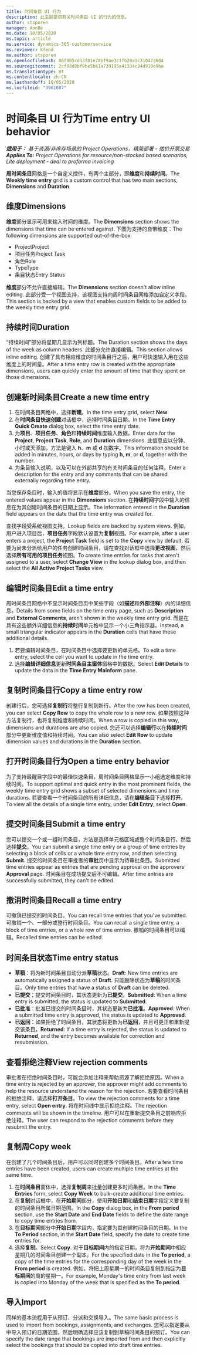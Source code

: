 ```yaml
---
title: 时间条目 UI 行为
description: 此主题提供有关时间条目 UI 的行为的信息。
author: stsporen
manager: AnnBe
ms.date: 10/05/2020
ms.topic: article
ms.service: dynamics-365-customerservice
ms.reviewer: kfend
ms.author: stsporen
ms.openlocfilehash: 86f805cd33f81e70bf9ae3c1fb20a1c310473604
ms.sourcegitcommit: 2cf93d8bf0be5b61a739195a41334c34d910e9ba
ms.translationtype: HT
ms.contentlocale: zh-CN
ms.lasthandoff: 10/05/2020
ms.locfileid: "3961687"
---
```

# <a name="time-entry-ui-behavior"></a><span data-ttu-id="51ce9-103">时间条目 UI 行为</span><span class="sxs-lookup"><span data-stu-id="51ce9-103">Time entry UI behavior</span></span>

<span data-ttu-id="51ce9-104">_**适用于：** 基于资源/非库存场景的 Project Operations，精简部署 - 估价开票交易_</span><span class="sxs-lookup"><span data-stu-id="51ce9-104">_**Applies To:** Project Operations for resource/non-stocked based scenarios, Lite deployment - deal to proforma invoicing_</span></span>


<span data-ttu-id="51ce9-105">**周时间条目**网格是一个自定义控件，有两个主部分，即**维度**和**持续时间**。</span><span class="sxs-lookup"><span data-stu-id="51ce9-105">The **Weekly time entry** grid is a custom control that has two main sections, **Dimensions** and **Duration**.</span></span>

## <a name="dimensions"></a><span data-ttu-id="51ce9-106">维度</span><span class="sxs-lookup"><span data-stu-id="51ce9-106">Dimensions</span></span>
<span data-ttu-id="51ce9-107">**维度**部分显示可用来输入时间的维度。</span><span class="sxs-lookup"><span data-stu-id="51ce9-107">The **Dimensions** section shows the dimensions that time can be entered against.</span></span> <span data-ttu-id="51ce9-108">下图为支持的自带维度：</span><span class="sxs-lookup"><span data-stu-id="51ce9-108">The following dimensions are supported out-of-the-box:</span></span>

  - <span data-ttu-id="51ce9-109">Project</span><span class="sxs-lookup"><span data-stu-id="51ce9-109">Project</span></span>
  - <span data-ttu-id="51ce9-110">项目任务</span><span class="sxs-lookup"><span data-stu-id="51ce9-110">Project Task</span></span>
  - <span data-ttu-id="51ce9-111">角色</span><span class="sxs-lookup"><span data-stu-id="51ce9-111">Role</span></span>
  - <span data-ttu-id="51ce9-112">Type</span><span class="sxs-lookup"><span data-stu-id="51ce9-112">Type</span></span>
  - <span data-ttu-id="51ce9-113">条目状态</span><span class="sxs-lookup"><span data-stu-id="51ce9-113">Entry Status</span></span>

<span data-ttu-id="51ce9-114">**维度**部分不允许直接编辑。</span><span class="sxs-lookup"><span data-stu-id="51ce9-114">The **Dimensions** section doesn't allow inline editing.</span></span> <span data-ttu-id="51ce9-115">此部分受一个视图支持，该视图支持向周时间条目网格添加自定义字段。</span><span class="sxs-lookup"><span data-stu-id="51ce9-115">This section is backed by a view that enables custom fields to be added to the weekly time entry grid.</span></span>

## <a name="duration"></a><span data-ttu-id="51ce9-116">持续时间</span><span class="sxs-lookup"><span data-stu-id="51ce9-116">Duration</span></span>
<span data-ttu-id="51ce9-117">“持续时间”部分将星期几显示为列标题。</span><span class="sxs-lookup"><span data-stu-id="51ce9-117">The Duration section shows the days of the week as column headers.</span></span> <span data-ttu-id="51ce9-118">此部分允许直接编辑。</span><span class="sxs-lookup"><span data-stu-id="51ce9-118">This section allows inline editing.</span></span> <span data-ttu-id="51ce9-119">创建了具有相应维度的时间条目行之后，用户可快速输入用在这些维度上的时间量。</span><span class="sxs-lookup"><span data-stu-id="51ce9-119">After a time entry row is created with the appropriate dimensions, users can quickly enter the amount of time that they spent on those dimensions.</span></span>

## <a name="create-a-new-time-entry"></a><span data-ttu-id="51ce9-120">创建新时间条目</span><span class="sxs-lookup"><span data-stu-id="51ce9-120">Create a new time entry</span></span>

1. <span data-ttu-id="51ce9-121">在时间条目网格中，选择**新建**。</span><span class="sxs-lookup"><span data-stu-id="51ce9-121">In the time entry grid, select **New**.</span></span> 
2. <span data-ttu-id="51ce9-122">在**时间条目快速创建**对话框中，选择时间条目日期。</span><span class="sxs-lookup"><span data-stu-id="51ce9-122">In the **Time Entry Quick Create** dialog box, select the time entry date.</span></span>
3. <span data-ttu-id="51ce9-123">为**项目**、**项目任务**、**角色**和**持续时间**维度输入数据。</span><span class="sxs-lookup"><span data-stu-id="51ce9-123">Enter data for the **Project**, **Project Task**, **Role**, and **Duration** dimensions.</span></span> <span data-ttu-id="51ce9-124">此信息应以分钟、小时或天添加，方法是键入 **h**、**m** 或 **d** 加数字。</span><span class="sxs-lookup"><span data-stu-id="51ce9-124">This information should be added in minutes, hours, or days by typing **h**, **m**, or **d**, together with the number.</span></span> 
4. <span data-ttu-id="51ce9-125">为条目输入说明，以及可以在外部共享的有关时间条目的任何注释。</span><span class="sxs-lookup"><span data-stu-id="51ce9-125">Enter a description for the entry and any comments that can be shared externally regarding time entry.</span></span> 

<span data-ttu-id="51ce9-126">当您保存条目时，输入的值将显示在**维度**部分。</span><span class="sxs-lookup"><span data-stu-id="51ce9-126">When you save the entry, the entered values appear in the **Dimensions** section.</span></span> <span data-ttu-id="51ce9-127">在**持续时间**字段中输入的信息在为其创建时间条目的日期上显示。</span><span class="sxs-lookup"><span data-stu-id="51ce9-127">The information entered in the **Duration** field appears on the date that the time entry was created for.</span></span>

<span data-ttu-id="51ce9-128">查找字段受系统视图支持。</span><span class="sxs-lookup"><span data-stu-id="51ce9-128">Lookup fields are backed by system views.</span></span> <span data-ttu-id="51ce9-129">例如，用户进入项目后，**项目任务**字段默认设置为**复制**视图。</span><span class="sxs-lookup"><span data-stu-id="51ce9-129">For example, after a user enters a project, the **Project Task** field is set to the **Copy** view by default.</span></span> <span data-ttu-id="51ce9-130">若要为尚未分派给用户的任务创建时间条目，请在查找对话框中选择**更改视图**，然后选择**所有可用的项目任务**视图。</span><span class="sxs-lookup"><span data-stu-id="51ce9-130">To create time entries for tasks that aren't assigned to a user, select **Change View** in the lookup dialog box, and then select the **All Active Project Tasks** view.</span></span>

## <a name="edit-a-time-entry"></a><span data-ttu-id="51ce9-131">编辑时间条目</span><span class="sxs-lookup"><span data-stu-id="51ce9-131">Edit a time entry</span></span> 
<span data-ttu-id="51ce9-132">周时间条目网格中不显示时间条目页中某些字段（如**描述**和**外部注释**）内的详细信息。</span><span class="sxs-lookup"><span data-stu-id="51ce9-132">Details from some fields on the time entry page, such as **Description** and **External Comments**, aren't shown in the weekly time entry grid.</span></span> <span data-ttu-id="51ce9-133">而是在具有这些额外详细信息的**持续时间**单元格中显示一个小三角指示器。</span><span class="sxs-lookup"><span data-stu-id="51ce9-133">Instead, a small triangular indicator appears in the **Duration** cells that have these additional details.</span></span> 

1. <span data-ttu-id="51ce9-134">若要编辑时间条目，在时间条目中选择要更新的单元格。</span><span class="sxs-lookup"><span data-stu-id="51ce9-134">To edit a time entry, select the cell you want to update in the time entry.</span></span>
2. <span data-ttu-id="51ce9-135">选择**编辑详细信息**更新**时间条目主窗体**窗格中的数据。</span><span class="sxs-lookup"><span data-stu-id="51ce9-135">Select **Edit Details** to update the data in the **Time Entry Mainform** pane.</span></span> 

## <a name="copy-a-time-entry-row"></a><span data-ttu-id="51ce9-136">复制时间条目行</span><span class="sxs-lookup"><span data-stu-id="51ce9-136">Copy a time entry row</span></span>
<span data-ttu-id="51ce9-137">创建行后，您可选择**复制行**将整行复制到新行。</span><span class="sxs-lookup"><span data-stu-id="51ce9-137">After the row has been created, you can select **Copy Row** to copy the whole row to a new row.</span></span> <span data-ttu-id="51ce9-138">如果按照这种方法复制行，也将复制维度和持续时间。</span><span class="sxs-lookup"><span data-stu-id="51ce9-138">When a row is copied in this way, dimensions and durations are also copied.</span></span> <span data-ttu-id="51ce9-139">您还可以选择**编辑行**以在**持续时间**部分中更新维度值和持续时间。</span><span class="sxs-lookup"><span data-stu-id="51ce9-139">You can also select **Edit Row** to update dimension values and durations in the **Duration** section.</span></span>

## <a name="open-a-time-entry-behavior"></a><span data-ttu-id="51ce9-140">打开时间条目行为</span><span class="sxs-lookup"><span data-stu-id="51ce9-140">Open a time entry behavior</span></span>
<span data-ttu-id="51ce9-141">为了支持最醒目字段中的最佳快速条目，周时间条目网格显示一小组选定维度和持续时间。</span><span class="sxs-lookup"><span data-stu-id="51ce9-141">To support optimal and quick entry in the most prominent fields, the weekly time entry grid shows a subset of selected dimensions and time durations.</span></span> <span data-ttu-id="51ce9-142">若要查看一个时间条目的所有详细信息，请在**编辑条目**下选择**打开**。</span><span class="sxs-lookup"><span data-stu-id="51ce9-142">To view all the details of a single time entry, under **Edit Entry**, select **Open**.</span></span>

## <a name="submit-a-time-entry"></a><span data-ttu-id="51ce9-143">提交时间条目</span><span class="sxs-lookup"><span data-stu-id="51ce9-143">Submit a time entry</span></span>
<span data-ttu-id="51ce9-144">您可以提交一个或一组时间条目，方法是选择单元格区域或整个时间条目行，然后选择**提交**。</span><span class="sxs-lookup"><span data-stu-id="51ce9-144">You can submit a single time entry or a group of time entries by selecting a block of cells or a whole time entry row, and then selecting **Submit**.</span></span> <span data-ttu-id="51ce9-145">提交的时间条目在审批者的**审批**页中显示为待审批条目。</span><span class="sxs-lookup"><span data-stu-id="51ce9-145">Submitted time entries appear as entries that are pending approval on the approvers' **Approval** page.</span></span> <span data-ttu-id="51ce9-146">时间条目在成功提交后不可编辑。</span><span class="sxs-lookup"><span data-stu-id="51ce9-146">After time entries are successfully submitted, they can't be edited.</span></span>

## <a name="recall-a-time-entry"></a><span data-ttu-id="51ce9-147">撤消时间条目</span><span class="sxs-lookup"><span data-stu-id="51ce9-147">Recall a time entry</span></span>
<span data-ttu-id="51ce9-148">可撤销已提交的时间条目。</span><span class="sxs-lookup"><span data-stu-id="51ce9-148">You can recall time entries that you've submitted.</span></span> <span data-ttu-id="51ce9-149">可撤销一个、一部分或整行时间条目。</span><span class="sxs-lookup"><span data-stu-id="51ce9-149">You can recall a single time entry, a block of time entries, or a whole row of time entries.</span></span> <span data-ttu-id="51ce9-150">撤销的时间条目可以编辑。</span><span class="sxs-lookup"><span data-stu-id="51ce9-150">Recalled time entries can be edited.</span></span>

## <a name="time-entry-status"></a><span data-ttu-id="51ce9-151">时间条目状态</span><span class="sxs-lookup"><span data-stu-id="51ce9-151">Time entry status</span></span>

- <span data-ttu-id="51ce9-152">**草稿**：将为新时间条目自动分派**草稿**状态。</span><span class="sxs-lookup"><span data-stu-id="51ce9-152">**Draft**: New time entries are automatically assigned a status of **Draft**.</span></span> <span data-ttu-id="51ce9-153">只能删除状态为**草稿**的时间条目。</span><span class="sxs-lookup"><span data-stu-id="51ce9-153">Only time entries that have a status of **Draft** can be deleted.</span></span>
- <span data-ttu-id="51ce9-154">**已提交**：提交时间条目时，其状态更新为**已提交**。</span><span class="sxs-lookup"><span data-stu-id="51ce9-154">**Submitted**: When a time entry is submitted, the status is updated to **Submitted**.</span></span> 
- <span data-ttu-id="51ce9-155">**已批准**：批准已提交的时间条目时，其状态更新为**已批准**。</span><span class="sxs-lookup"><span data-stu-id="51ce9-155">**Approved**: When a submitted time entry is approved, the status is updated to **Approved**.</span></span> 
- <span data-ttu-id="51ce9-156">**已返回**：如果拒绝了时间条目，其状态将更新为**已返回**，并且可更正和重新提交该条目。</span><span class="sxs-lookup"><span data-stu-id="51ce9-156">**Returned**: If a time entry is rejected, the status is updated to **Returned**, and the entry becomes available for correction and resubmission.</span></span> 

## <a name="view-rejection-comments"></a><span data-ttu-id="51ce9-157">查看拒绝注释</span><span class="sxs-lookup"><span data-stu-id="51ce9-157">View rejection comments</span></span>
<span data-ttu-id="51ce9-158">审批者在拒绝时间条目时，可能会添加注释来帮助资源了解拒绝原因。</span><span class="sxs-lookup"><span data-stu-id="51ce9-158">When a time entry is rejected by an approver, the approver might add comments to help the resource understand the reason for the rejection.</span></span> <span data-ttu-id="51ce9-159">若要查看时间条目的拒绝注释，请选择**打开条目**。</span><span class="sxs-lookup"><span data-stu-id="51ce9-159">To view the rejection comments for a time entry, select **Open entry**.</span></span> <span data-ttu-id="51ce9-160">将在时间线中显示拒绝注释。</span><span class="sxs-lookup"><span data-stu-id="51ce9-160">The rejection comments will be shown in the timeline.</span></span> <span data-ttu-id="51ce9-161">用户可以在重新提交条目之前响应拒绝注释。</span><span class="sxs-lookup"><span data-stu-id="51ce9-161">The user can respond to the rejection comments before they resubmit the entry.</span></span>

## <a name="copy-week"></a><span data-ttu-id="51ce9-162">复制周</span><span class="sxs-lookup"><span data-stu-id="51ce9-162">Copy week</span></span>
<span data-ttu-id="51ce9-163">在创建了几个时间条目后，用户可以同时创建多个时间条目。</span><span class="sxs-lookup"><span data-stu-id="51ce9-163">After a few time entries have been created, users can create multiple time entries at the same time.</span></span>

1. <span data-ttu-id="51ce9-164">在**时间条目**窗体中，选择**复制周**来批量创建更多时间条目。</span><span class="sxs-lookup"><span data-stu-id="51ce9-164">In the **Time Entries** form, select **Copy Week** to bulk-create additional time entries.</span></span> 
2. <span data-ttu-id="51ce9-165">在**复制**对话框中，在**开始期间**部分，使用**开始日期**和**结束日期**字段定义要复制的时间条目所属日期范围。</span><span class="sxs-lookup"><span data-stu-id="51ce9-165">In the **Copy** dialog box, in the **From period** section, use the **Start Date** and **End Date** fields to define the date range to copy time entries from.</span></span> 
3. <span data-ttu-id="51ce9-166">在**目标期间**部分中**开始日期**字段内，指定要为其创建时间条目的日期。</span><span class="sxs-lookup"><span data-stu-id="51ce9-166">In the **To Period** section, in the **Start Date** field, specify the date to create time entries for.</span></span> 
4. <span data-ttu-id="51ce9-167">选择**复制**。</span><span class="sxs-lookup"><span data-stu-id="51ce9-167">Select **Copy**.</span></span> <span data-ttu-id="51ce9-168">对于**目标期间**内的指定日期，将为**开始期间**中相应星期几的时间条目创建一个副本。</span><span class="sxs-lookup"><span data-stu-id="51ce9-168">For the specified date in the **To period**, a copy of the time entries for the corresponding day of the week in the **From period** is created.</span></span> <span data-ttu-id="51ce9-169">例如，将把上周星期一的时间条目复制到指定为**目标期间**的周的星期一。</span><span class="sxs-lookup"><span data-stu-id="51ce9-169">For example, Monday's time entry from last week is copied into Monday of the week that is specified as the **To period**.</span></span>

## <a name="import"></a><span data-ttu-id="51ce9-170">导入</span><span class="sxs-lookup"><span data-stu-id="51ce9-170">Import</span></span>
<span data-ttu-id="51ce9-171">同样的基本流程用于从预订、分派和交换导入。</span><span class="sxs-lookup"><span data-stu-id="51ce9-171">The same basic process is used to import from bookings, assignments, and exchanges.</span></span> <span data-ttu-id="51ce9-172">您可以指定要从中导入预订的日期范围，然后明确选择应该复制到草稿时间条目的预订。</span><span class="sxs-lookup"><span data-stu-id="51ce9-172">You can specify the date range that bookings are imported from and then explicitly select the bookings that should be copied into draft time entries.</span></span> 

